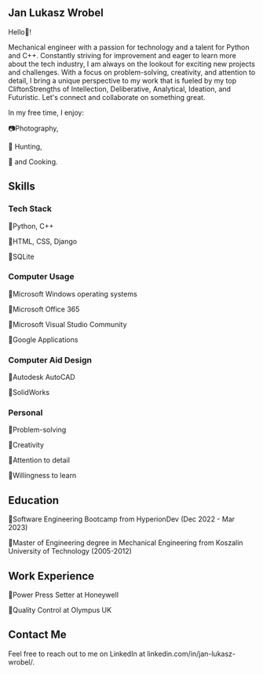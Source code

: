 ## Jan Lukasz Wrobel

Hello👋! 

Mechanical engineer with a passion for technology and a talent for Python and C++. Constantly striving for improvement and eager to learn more about the tech industry, I am always on the lookout for exciting new projects and challenges. With a focus on problem-solving, creativity, and attention to detail, I bring a unique perspective to my work that is fueled by my top CliftonStrengths of Intellection, Deliberative, Analytical, Ideation, and Futuristic. Let's connect and collaborate on something great.

In my free time, I enjoy:

📷Photography, 


🐗 Hunting, 


🍖 and Cooking.
## Skills
### Tech Stack
🔹Python, C++

🔹HTML, CSS, Django

🔹SQLite
### Computer Usage

🔹Microsoft Windows operating systems

🔹Microsoft Office 365

🔹Microsoft Visual Studio Community

🔹Google Applications
### Computer Aid Design

🔹Autodesk AutoCAD

🔹SolidWorks
### Personal
🔹Problem-solving

🔹Creativity

🔹Attention to detail

🔹Willingness to learn
## Education
🔹Software Engineering Bootcamp from HyperionDev (Dec 2022 - Mar 2023)

🔹Master of Engineering degree  in Mechanical Engineering from Koszalin University of Technology (2005-2012)
## Work Experience
🔹Power Press Setter at Honeywell

🔹Quality Control at Olympus UK
## Contact Me
Feel free to reach out to me on LinkedIn at linkedin.com/in/jan-lukasz-wrobel/.

